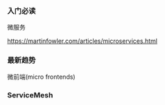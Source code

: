 

### 入门必读

微服务

https://martinfowler.com/articles/microservices.html



### 最新趋势

微前端(micro frontends)


### ServiceMesh
